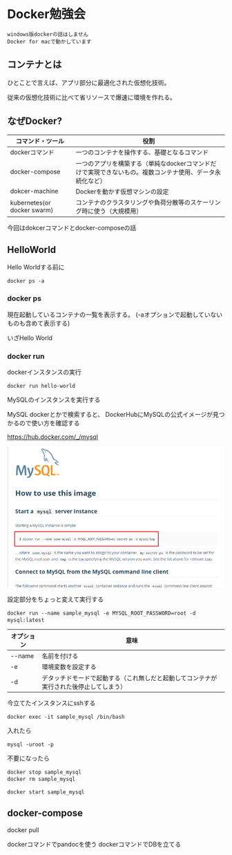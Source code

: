 # Docker勉強会

    windows版dockerの話はしません
    Docker for macで動かしています

## コンテナとは
ひとことで言えば、アプリ部分に最適化された仮想化技術。

従来の仮想化技術に比べて省リソースで爆速に環境を作れる。

## なぜDocker?

|コマンド・ツール|役割|
|--|--|
|dockerコマンド|一つのコンテナを操作する、基礎となるコマンド|
|docker-compose|一つのアプリを構築する（単純なdockerコマンドだけで実現できないもの。複数コンテナ使用、データ永続化など）|
|dokcer-machine|Dockerを動かす仮想マシンの設定|
|kubernetes(or docker swarm)|コンテナのクラスタリングや負荷分散等のスケーリング時に使う（大規模用）|

今回はdokcerコマンドとdocker-composeの話
  

## HelloWorld

Hello Worldする前に

```
docker ps -a
```

### docker ps
現在起動しているコンテナの一覧を表示する。
(-aオプションで起動していないものも含めて表示する)

いざHello World

### docker run
dockerインスタンスの実行
```
docker run hello-world
```

MySQLのインスタンスを実行する

MySQL dockerとかで検索すると、
DockerHubにMySQLの公式イメージが見つかるので使い方を確認する

https://hub.docker.com/_/mysql

![DockerHub_MySql](./img/01.PNG "01")

設定部分をちょっと変えて実行する
```
docker run --name sample_mysql -e MYSQL_ROOT_PASSWORD=root -d mysql:latest
```

|オプション|意味|
|--|--|
|--name|名前を付ける|
|-e|環境変数を設定する|
|-d|デタッチドモードで起動する（これ無しだと起動してコンテナが実行された後停止してしまう）|

今立てたインスタンスにsshする

```
docker exec -it sample_mysql /bin/bash 
```

入れたら
```
mysql -uroot -p
```

不要になったら
```
docker stop sample_mysql
docker rm sample_mysql
```

```
docker start sample_mysql
```

## docker-compose

docker pull


dockerコマンドでpandocを使う
dockerコマンドでDBを立てる
